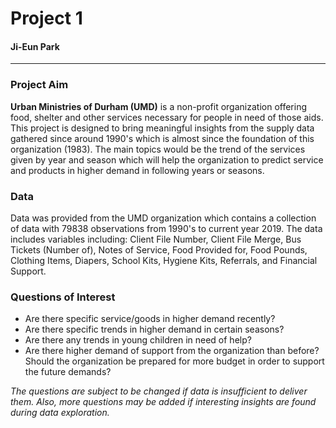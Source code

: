 # Project 1
#### Ji-Eun Park

-----------------

### Project Aim

**Urban Ministries of Durham (UMD)** is a non-profit organization offering food, shelter and other services necessary for people in need of those aids. This project is designed to bring meaningful insights from the supply data gathered since around 1990's which is almost since the foundation of this organization (1983). The main topics would be the trend of the services given by year and season which will help the organization to predict service and products in higher demand in following years or seasons. 

### Data

Data was provided from the UMD organization which contains a collection of data with 79838 observations from 1990's to current year 2019. The data includes variables including: Client File Number, Client File Merge, Bus Tickets (Number of), Notes of Service, Food Provided for, Food Pounds, Clothing Items, Diapers, School Kits, Hygiene Kits, Referrals, and Financial Support.

### Questions of Interest

- Are there specific service/goods in higher demand recently?
- Are there specific trends in higher demand in certain seasons?
- Are there any trends in young children in need of help?
- Are there higher demand of support from the organization than before? Should the organization be prepared for more budget in order to support the future demands?

*The questions are subject to be changed if data is insufficient to deliver them. Also, more questions may be added if interesting insights are found during data exploration.*









